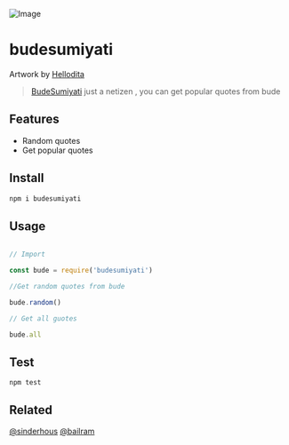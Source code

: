 ![Image](./img/hellodita.jpg)

# budesumiyati

Artwork by [Hellodita](https://twitter.com/dittameliaa)

> [BudeSumiyati](https://twitter.com/BudeSumiyati) just a netizen , you can get popular quotes from bude

## Features
- Random quotes
- Get popular quotes

## Install
```js
npm i budesumiyati
```

## Usage
```js

// Import

const bude = require('budesumiyati')

//Get random quotes from bude

bude.random()

// Get all guotes

bude.all
```

## Test
```
npm test
```


## Related

[@sinderhous](https://github.com/sindresorhus)
[@bailram](https://github.com/bailram)


